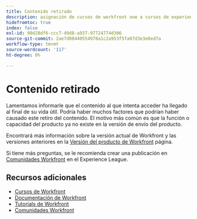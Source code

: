 ```yaml
---
title: Contenido retirado
description: asignación de cursos de workfront one a cursos de experience league
hidefromtoc: true
index: false
exl-id: 90d28df6-ccc7-49d8-a937-97724774d306
source-git-commit: 2ae7d08440554978a1c2a953f5fa07d3e3e8ed7a
workflow-type: tm+mt
source-wordcount: '117'
ht-degree: 0%

---
```


# Contenido retirado

Lamentamos informarle que el contenido al que intenta acceder ha llegado al final de su vida útil.  Podría haber muchos factores que podrían haber causado este retiro del contenido. El motivo más común es que la función o capacidad del producto ya no existe en la versión de envío del producto.

Encontrará más información sobre la versión actual de Workfront y las versiones anteriores en la [Versión del producto de Workfront](https://experienceleague.adobe.com/docs/workfront/using/product-announcements/product-releases/product-releases.html) página.

Si tiene más preguntas, se le recomienda crear una publicación en [Comunidades Workfront](https://experienceleaguecommunities.adobe.com/t5/workfront/ct-p/workfront) en el Experience League.

## Recursos adicionales

* [Cursos de Workfront](https://experienceleague.adobe.com/?lang=en&amp;Solution=Workfront#courses)
* [Documentación de Workfront](https://experienceleague.adobe.com/docs/workfront.html)
* [Tutorials de Workfront](https://experienceleague.adobe.com/docs/workfront-learn/tutorials-workfront/home.html)
* [Comunidades Workfront](https://experienceleaguecommunities.adobe.com/t5/workfront/ct-p/workfront)
